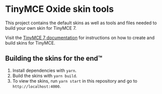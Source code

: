 # TinyMCE Oxide skin tools

This project contains the default skins as well as tools and files needed to build your own skin for TinyMCE 7.

Visit the [TinyMCE 7 documentation](https://www.tiny.cloud/docs/tinymce/7/creating-a-skin/) for instructions on how to create and build skins for TinyMCE.

## Building the skins for the end™

1. Install dependencies with `yarn`.
2. Build the skins with `yarn build`.
3. To view the skins, run `yarn start` in this repository and go to `http://localhost:4000`.
